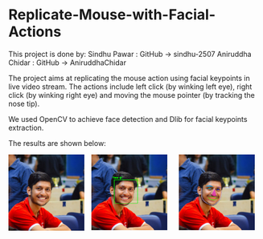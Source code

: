 # Replicate-Mouse-with-Facial-Actions

This project is done by:
Sindhu Pawar : GitHub -> sindhu-2507
Aniruddha Chidar : GitHub -> AniruddhaChidar

The project aims at replicating the mouse action using facial keypoints in live video stream.
The actions include left click (by winking left eye), right click (by winking right eye) and moving
the mouse pointer (by tracking the nose tip).

We used OpenCV to achieve face detection and Dlib for facial keypoints extraction.

The results are shown below:

 <img src="profile.jpg" width="300" style="float: left; width: 30%; margin-right: 1em; margin-bottom: 0.5em;"> <img src="rename.png" width="300" style="float: center; width:30%; margin-right: 1em; margin-bottom: 0.5em;"> <img src="new.png" width="300" style="float: right; width:30%; margin-right: 1em; margin-bottom: 0.5em;"><p style="clear: both;">
